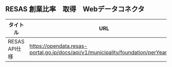 ## RESAS 創業比率　取得　Webデータコネクタ

| タイトル | URL |
| --- | --- |
| RESAS API仕様 | https://opendata.resas-portal.go.jp/docs/api/v1/municipality/foundation/perYear.html|
